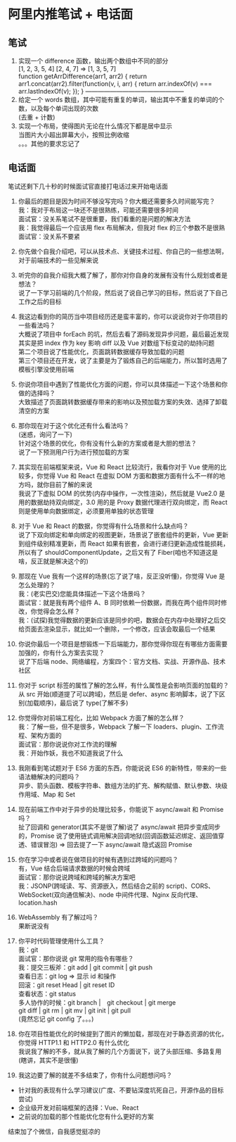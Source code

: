 # 阿里内推笔试 + 电话面  
## 笔试  
1. 实现一个 difference 函数，输出两个数组中不同的部分  
  [1, 2, 3, 5, 4] [2, 4, 7] => [1, 3, 5, 7]  
  function getArrDifference(arr1, arr2) {
    return arr1.concat(arr2).filter(function(v, i, arr) {
        return arr.indexOf(v) === arr.lastIndexOf(v);
    });
}
————————————————
2. 给定一个 words 数组，其中可能有重复的单词，输出其中不重复的单词的个数，以及每个单词出现的次数  
  (去重 + 计数)  
3. 实现一个布局，使得图片无论在什么情况下都是居中显示  
  当图片大小超出屏幕大小，按照比例收缩  
  。。。其他的要求忘记了  

## 电话面  
笔试还剩下几十秒的时候面试官直接打电话过来开始电话面  
1. 你最后的题目是因为时间不够没写完吗？你大概还需要多久时间能写完？  
  我：我对于布局这一块还不是很熟练，可能还需要很多时间  
  面试官：没关系笔试不是很重要，我们看重的是问题的解决方法  
  我：我觉得最后一个应该用 flex 布局解决，但我对 flex 的三个参数不是很熟  
  面试官：没关系不要紧  

2. 你先做个自我介绍吧，可以从技术点、关键技术过程、你自己的一些想法啊，对于前端技术的一些见解来说  

3. 听完你的自我介绍我大概了解了，那你对你自身的发展有没有什么规划或者是想法？  
  说了一下学习前端的几个阶段，然后说了说自己学习的目标，然后说了下自己工作之后的目标  

4. 我这边看到你的简历当中项目经历还是蛮丰富的，你可以说说你对于你项目的一些看法吗？  
  大概说了项目中 forEach 的坑，然后去看了源码发现异步问题，最后最近发现其实是把 index 作为 key 影响 diff 以及 Vue 对数组下标变动的劫持问题  
  第二个项目说了性能优化，页面跳转数据缓存导致加载的问题  
  第三个项目还在开发，说了主要是为了锻炼自己的后端能力，所以暂时选用了模板引擎没使用前端  

5. 你说你项目中遇到了性能优化方面的问题，你可以具体描述一下这个场景和你做的选择吗？  
  大致描述了页面跳转数据缓存带来的影响以及预加载方案的失效、选择了卸载清空的方案  

6. 那你现在对于这个优化还有什么看法吗？  
  (迷惑，询问了一下)  
  针对这个场景的优化，你有没有什么新的方案或者是大胆的想法？  
  说了一下预测用户行为进行预加载的方案  

7. 其实现在前端框架来说，Vue 和 React 比较流行，我看你对于 Vue 使用的比较多，你觉得 Vue 和 React 在虚拟 DOM 方面和数据方面有什么不一样的地方吗，就你目前了解的来说  
  我说了下虚拟 DOM 的优势(内存中操作，一次性渲染)，然后就是 Vue2.0 是用的数据劫持双向绑定，3.0 用的是 Proxy 数据代理进行双向绑定，而 React 则是使用单向数据绑定，必须要用单独的状态管理  

8. 对于 Vue 和 React 的数据，你觉得有什么场景和什么缺点吗？  
  说了下双向绑定和单向绑定的视图更新，场景说了嵌套组件的更新，Vue 更新到组件级别精准更新，而 React 如果有嵌套，会进行递归更新造成性能损耗，所以有了 shouldComponentUpdate，之后又有了 Fiber(咱也不知道这是啥，反正就是解决这个的)  

9. 那现在 Vue 我有一个这样的场景(忘了说了啥，反正没听懂)，你觉得 Vue 是怎么处理的？  
  我：(老实巴交)您能具体描述一下这个场景吗？  
  面试官：就是我有两个组件 A、B 同时依赖一份数据，而我在两个组件同时修改，你觉得会怎么样？  
  我：(试探)我觉得数据的更新应该是同步的吧，数据会在内存中处理好之后交给页面去渲染显示，就比如一个删除，一个修改，应该会取最后一个结果  

10. 你说你最后一个项目是想锻炼一下后端能力，那你觉得你现在有哪些方面需要加强的，你有什么方案去实现？  
  说了下后端 node、网络编程，方案四个：官方文档、实战、开源作品、技术社区  

11. 你对于 script 标签的属性了解的怎么样，有什么属性是会影响页面的加载的？  
  从 src 开始(顺道提了可以跨域)，然后是 defer、async 影响脚本，说了下区别(加载顺序)，最后说了 type(了解不多)  

12. 你觉得你对前端工程化，比如 Webpack 方面了解的怎么样？  
  我：了解一些，但不是很多，Webpack 了解一下 loaders、plugin、工作流程、架构方面的  
  面试官：那你说说你对工作流的理解  
  我：开始作妖，我也不知道我说了什么  

13. 我刚看到笔试题对于 ES6 方面的东西，你能说说 ES6 的新特性，带来的一些语法糖解决的问题吗？  
  异步、箭头函数、模板字符串、数组方法的扩充、解构赋值、默认参数、块级作用域、Map 和 Set  

14. 现在前端工作中对于异步的处理比较多，你能说下 async/await 和 Promise 吗？  
  扯了回调和 generator(其实不是很了解)说了 async/await 把异步变成同步的，Promise 说了使用链式调用解决回调地狱(回调函数延迟绑定、返回值穿透、错误冒泡) => 回去提了一下 async/await 隐式返回 Promise  

15. 你在学习中或者说在做项目的时候有遇到过跨域的问题吗？  
  有，Vue 结合后端请求数据的时候会跨域  
  面试官：那你说说跨域和跨域的解决方案吧  
  我：JSONP(跨域读、写、资源嵌入，然后结合之前的 script)、CORS、WebSocket(双向通信解决)、node 中间件代理、Nginx 反向代理、location.hash  

16. WebAssembly 有了解过吗？  
  果断说没有  

17. 你平时代码管理使用什么工具？  
  我：git  
  面试官：那你说说 git 常用的指令有哪些？  
  我：提交三板斧：git add | git commit | git push  
    查看日志：git log => 显示 id 和操作  
    回滚：git reset Head | git reset ID  
    查看状态：git status  
    多人协作的时候：git branch |　git checkout | git merge  
    git diff | git rm | git mv | git init | git pull  
    (竟然忘记 git config 了。。。)

18. 你在项目性能优化的时候提到了图片的懒加载，那现在对于静态资源的优化，你觉得 HTTP1.1 和 HTTP2.0 有什么优化  
  我说我了解的不多，就从我了解的几个方面说下，说了头部压缩、多路复用(瞎讲，其实不是很懂)  

19. 我这边要了解的就差不多结束了，你有什么问题想问吗？  
  - 针对我的表现有什么学习建议(广度、不要钻深度坑死自己，开源作品的目标尝试)  
  - 企业级开发对前端框架的选择：Vue、React  
  - 之前说的加载的那个性能优化您有什么更好的方案  

结束加了个微信，自我感觉挺凉的  